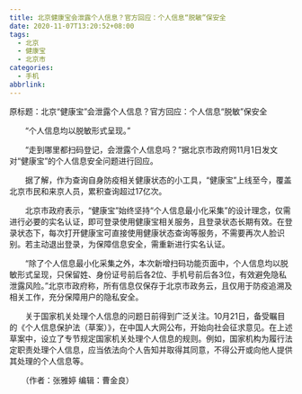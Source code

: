 ```yaml
---
title: 北京健康宝会泄露个人信息？官方回应：个人信息“脱敏”保安全
date: 2020-11-07T13:20:52+08:00
tags:
  - 北京
  - 健康宝
  - 北京市
categories:
  - 手机
abbrlink:
---
```


原标题：北京“健康宝”会泄露个人信息？官方回应：个人信息“脱敏”保安全

　　“个人信息均以脱敏形式呈现。”

　　“走到哪里都扫码登记，会泄露个人信息吗？”据北京市政府网11月1日发文对“健康宝”的个人信息安全问题进行回应。

　　据了解，作为查询自身防疫相关健康状态的小工具，“健康宝”上线至今，覆盖北京市民和来京人员，累积查询超过17亿次。

　　北京市政府表示，“健康宝”始终坚持“个人信息最小化采集”的设计理念，仅需进行必要的实名认证，即可登录使用健康宝相关服务，且登录状态长期有效。在登录状态下，每次打开健康宝可直接使用健康状态查询等服务，不需要再次人脸识别。若主动退出登录，为保障信息安全，需重新进行实名认证。

　　“除了个人信息最小化采集之外，本次新增扫码功能页面中，个人信息均以脱敏形式呈现，只保留姓、身份证号前后各2位、手机号前后各3位，有效避免隐私泄露风险。”北京市政府称，所有信息仅保存于北京市政务云，且仅用于防疫追溯及相关工作，充分保障用户的隐私安全。

　　关于国家机关处理个人信息的问题日前得到广泛关注。10月21日，备受瞩目的《个人信息保护法（草案）》，在中国人大网公布，开始向社会征求意见。在上述草案中，设立了专节规定国家机关处理个人信息的规则。例如，国家机构为履行法定职责处理个人信息，应当依法向个人告知并取得其同意，不得公开或向他人提供其处理的个人信息等。

　　（作者：张雅婷 编辑：曹金良）